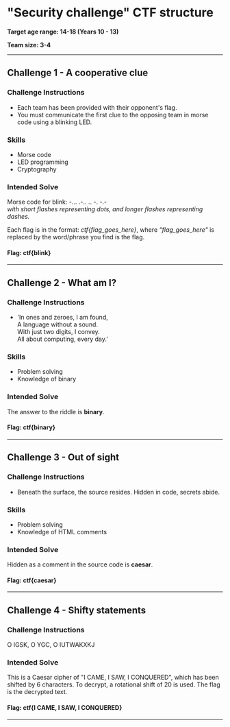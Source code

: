 # "Security challenge" CTF structure

**Target age range: 14-18 (Years 10 - 13)**

**Team size: 3-4**

---

## Challenge 1 - A cooperative clue
### Challenge Instructions
- Each team has been provided with their opponent's flag.
- You must communicate the first clue to the opposing team in morse code using a blinking LED.
  
### Skills
- Morse code
- LED programming
- Cryptography
  
### Intended Solve
Morse code for blink:
-... .-.. .. -. -.-  
_with short flashes representing dots, and longer flashes representing dashes._

Each flag is in the format: _ctf{flag_goes_here}_, where _"flag_goes_here"_ is replaced by the word/phrase you find is the flag.

#### Flag: ctf{blink}

---

## Challenge 2 - What am I?
### Challenge Instructions
- 'In ones and zeroes,  I am found,  
  A language without a sound.  
  With just two digits, I convey.   
  All about computing, every day.'

### Skills
- Problem solving
- Knowledge of binary

### Intended Solve
The answer to the riddle is **binary**.

#### Flag: ctf{binary}

---

## Challenge 3 - Out of sight
### Challenge Instructions
- Beneath the surface, the source resides. Hidden in code, secrets abide.

### Skills
- Problem solving
- Knowledge of HTML comments

### Intended Solve
Hidden as a comment in the source code is **caesar**.

#### Flag: ctf{caesar}

---

## Challenge 4 - Shifty statements
### Challenge Instructions
O IGSK, O YGC, O IUTWAKXKJ

### Intended Solve
This is a Caesar cipher of "I CAME, I SAW, I CONQUERED", which has been shifted by 6 characters. To decrypt, a rotational shift of 20 is used. The flag is the decrypted text.

#### Flag: ctf{I CAME, I SAW, I CONQUERED}

---



